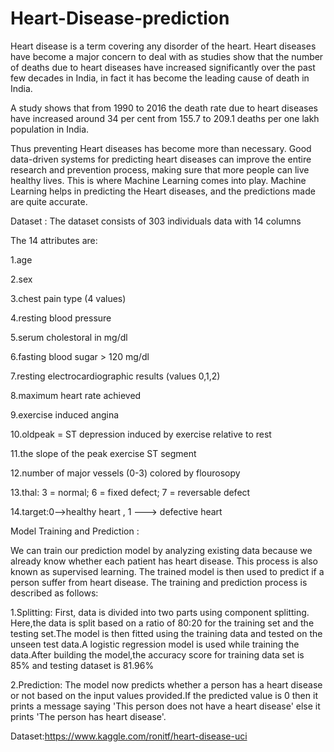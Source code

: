 # Heart-Disease-prediction

Heart disease is a term covering any disorder of the heart. Heart diseases have become a major concern to deal with as studies show that the number of deaths due to heart diseases have increased significantly over the past few decades in India, in fact it has become the leading cause of death in India.

A study shows that from 1990 to 2016 the death rate due to heart diseases have increased around 34 per cent from 155.7 to 209.1 deaths per one lakh population in India.

Thus preventing Heart diseases has become more than necessary. Good data-driven systems for predicting heart diseases can improve the entire research and prevention process, making sure that more people can live healthy lives. This is where Machine Learning comes into play. Machine Learning helps in predicting the Heart diseases, and the predictions made are quite accurate.

Dataset :
The dataset consists of 303 individuals data with 14 columns 

The 14 attributes are:

  1.age
  
  2.sex
  
  3.chest pain type (4 values)
  
  4.resting blood pressure
  
  5.serum cholestoral in mg/dl
  
  6.fasting blood sugar > 120 mg/dl
  
  7.resting electrocardiographic results (values 0,1,2)
  
  8.maximum heart rate achieved
  
  9.exercise induced angina
  
  10.oldpeak = ST depression induced by exercise relative to rest
  
  11.the slope of the peak exercise ST segment
  
  12.number of major vessels (0-3) colored by flourosopy
  
  13.thal: 3 = normal; 6 = fixed defect; 7 = reversable defect
  
  14.target:0-->healthy heart , 1 ---> defective heart
  

Model Training and Prediction :

We can train our prediction model by analyzing existing data because we already know whether each patient has heart disease. This process is also known as supervised learning. The trained model is then used to predict if a person suffer from heart disease. The training and prediction process is described as follows:

1.Splitting:
First, data is divided into two parts using component splitting. Here,the data is split based on a ratio of 80:20 for the training set and the testing set.The model is then fitted using the training data and tested on the unseen test data.A logistic regression model is used while training the data.After building the model,the accuracy score for training data set is 85% and testing dataset is 81.96%

2.Prediction:
The model now predicts whether a person has a heart disease or not based on the input values provided.If the  predicted value is 0 then it  prints a message saying 'This person does not have a heart disease' else it prints 'The person has heart disease'.

Dataset:https://www.kaggle.com/ronitf/heart-disease-uci

